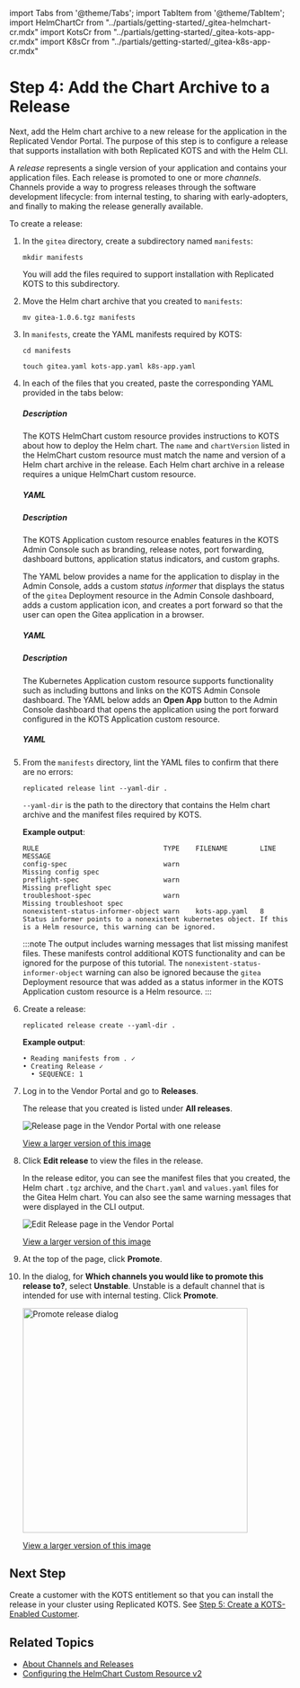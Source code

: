 import Tabs from '@theme/Tabs';
import TabItem from '@theme/TabItem';
import HelmChartCr from "../partials/getting-started/_gitea-helmchart-cr.mdx"
import KotsCr from "../partials/getting-started/_gitea-kots-app-cr.mdx"
import K8sCr from "../partials/getting-started/_gitea-k8s-app-cr.mdx"

# Step 4: Add the Chart Archive to a Release

Next, add the Helm chart archive to a new release for the application in the Replicated Vendor Portal. The purpose of this step is to configure a release that supports installation with both Replicated KOTS and with the Helm CLI.

A _release_ represents a single version of your application and contains your application files. Each release is promoted to one or more _channels_. Channels provide a way to progress releases through the software development lifecycle: from internal testing, to sharing with early-adopters, and finally to making the release generally available.

To create a release:

1. In the `gitea` directory, create a subdirectory named `manifests`:

   ```
   mkdir manifests
   ```

   You will add the files required to support installation with Replicated KOTS to this subdirectory.

1. Move the Helm chart archive that you created to `manifests`:

   ```
   mv gitea-1.0.6.tgz manifests
   ```

1. In `manifests`, create the YAML manifests required by KOTS:
   ```
   cd manifests
   ```
   ```
   touch gitea.yaml kots-app.yaml k8s-app.yaml
   ```

1. In each of the files that you created, paste the corresponding YAML provided in the tabs below:

   <Tabs>
   <TabItem value="helmchart" label="gitea.yaml" default>
    <h5>Description</h5>
    <p>The KOTS HelmChart custom resource provides instructions to KOTS about how to deploy the Helm chart. The <code>name</code> and <code>chartVersion</code> listed in the HelmChart custom resource must match the name and version of a Helm chart archive in the release. Each Helm chart archive in a release requires a unique HelmChart custom resource.</p>
    <h5>YAML</h5>
    <HelmChartCr/>
   </TabItem>
   <TabItem value="kots-app" label="kots-app.yaml">
   <h5>Description</h5>
    <p>The KOTS Application custom resource enables features in the KOTS Admin Console such as branding, release notes, port forwarding, dashboard buttons, application status indicators, and custom graphs.</p><p>The YAML below provides a name for the application to display in the Admin Console, adds a custom <em>status informer</em> that displays the status of the <code>gitea</code> Deployment resource in the Admin Console dashboard, adds a custom application icon, and creates a port forward so that the user can open the Gitea application in a browser.</p>
    <h5>YAML</h5>
    <KotsCr/>
   </TabItem>
   <TabItem value="k8s-app" label="k8s-app.yaml">
   <h5>Description</h5>
    <p>The Kubernetes Application custom resource supports functionality such as including buttons and links on the KOTS Admin Console dashboard. The YAML below adds an <strong>Open App</strong> button to the Admin Console dashboard that opens the application using the port forward configured in the KOTS Application custom resource.</p>
    <h5>YAML</h5>
    <K8sCr/>
   </TabItem>
   </Tabs>   

1. From the `manifests` directory, lint the YAML files to confirm that there are no errors:

   ```
   replicated release lint --yaml-dir .
   ```
   `--yaml-dir` is the path to the directory that contains the Helm chart archive and the manifest files required by KOTS.

   **Example output**:

   ```
   RULE                               TYPE    FILENAME        LINE  MESSAGE
   config-spec                        warn                          Missing config spec                                                         
   preflight-spec                     warn                          Missing preflight spec
   troubleshoot-spec                  warn                          Missing troubleshoot spec
   nonexistent-status-informer-object warn    kots-app.yaml   8     Status informer points to a nonexistent kubernetes object. If this is a Helm resource, this warning can be ignored.
   ```
   :::note
   The output includes warning messages that list missing manifest files. These manifests control additional KOTS functionality and can be ignored for the purpose of this tutorial. The `nonexistent-status-informer-object` warning can also be ignored because the `gitea` Deployment resource that was added as a status informer in the KOTS Application custom resource is a Helm resource.
   :::

1. Create a release:

   ```
   replicated release create --yaml-dir .
   ```
   **Example output**:
   ```
   • Reading manifests from . ✓
   • Creating Release ✓
     • SEQUENCE: 1
   ```

1. Log in to the Vendor Portal and go to **Releases**.

    The release that you created is listed under **All releases**.

    ![Release page in the Vendor Portal with one release](/images/tutorial-kots-helm-release-seq-1.png)

    [View a larger version of this image](/images/tutorial-kots-helm-release-seq-1.png)

1. Click **Edit release** to view the files in the release.

    In the release editor, you can see the manifest files that you created, the Helm chart `.tgz` archive, and the `Chart.yaml` and `values.yaml` files for the Gitea Helm chart. You can also see the same warning messages that were displayed in the CLI output.

    ![Edit Release page in the Vendor Portal](/images/tutorial-kots-helm-release-edit-seq-1.png)

    [View a larger version of this image](/images/tutorial-kots-helm-release-edit-seq-1.png)

1. At the top of the page, click **Promote**.

1. In the dialog, for **Which channels you would like to promote this release to?**, select **Unstable**. Unstable is a default channel that is intended for use with internal testing. Click **Promote**.

    <img alt="Promote release dialog" src="/images/release-promote.png" width="400px"/>

    [View a larger version of this image](/images/release-promote.png)    

## Next Step

Create a customer with the KOTS entitlement so that you can install the release in your cluster using Replicated KOTS. See [Step 5: Create a KOTS-Enabled Customer](tutorial-kots-helm-create-customer).

## Related Topics

* [About Channels and Releases](/vendor/releases-about)
* [Configuring the HelmChart Custom Resource v2](/vendor/helm-native-v2-using)
